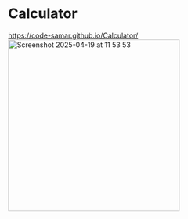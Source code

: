 # Calculator


https://code-samar.github.io/Calculator/
<img width="350" alt="Screenshot 2025-04-19 at 11 53 53" src="https://github.com/user-attachments/assets/260804c8-3733-4876-a784-effb83fa78ff" />
